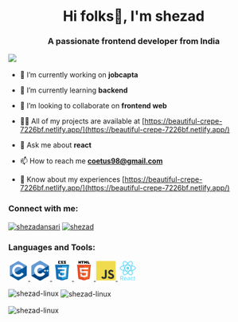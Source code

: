 <h1 align="center">Hi folks👋, I'm shezad</h1>
<h3 align="center">A passionate frontend developer from India</h3>

<p align="left"> <img src="https://res.cloudinary.com/practicaldev/image/fetch/s--MLrhag65--/c_imagga_scale,f_auto,fl_progressive,h_420,q_auto,w_1000/https://dev-to-uploads.s3.amazonaws.com/uploads/articles/pdib9r9rk5j1m7oala1p.png"/> </p>

- 🔭 I’m currently working on **jobcapta**

- 🌱 I’m currently learning **backend**

- 👯 I’m looking to collaborate on **frontend web**

- 👨‍💻 All of my projects are available at [https://beautiful-crepe-7226bf.netlify.app/](https://beautiful-crepe-7226bf.netlify.app/)

- 💬 Ask me about **react**

- 📫 How to reach me **coetus98@gmail.com**

- 📄 Know about my experiences [https://beautiful-crepe-7226bf.netlify.app/](https://beautiful-crepe-7226bf.netlify.app/)

<h3 align="left">Connect with me:</h3>
<p align="left">
<a href="https://linkedin.com/in/shezadansari" target="blank"><img align="center" src="https://raw.githubusercontent.com/rahuldkjain/github-profile-readme-generator/master/src/images/icons/Social/linked-in-alt.svg" alt="shezadansari" height="30" width="40" /></a>
<a href="https://auth.geeksforgeeks.org/user/shezad" target="blank"><img align="center" src="https://raw.githubusercontent.com/rahuldkjain/github-profile-readme-generator/master/src/images/icons/Social/geeks-for-geeks.svg" alt="shezad" height="30" width="40" /></a>
</p>

<h3 align="left">Languages and Tools:</h3>
<p align="left"> <a href="https://www.cprogramming.com/" target="_blank" rel="noreferrer"> <img src="https://raw.githubusercontent.com/devicons/devicon/master/icons/c/c-original.svg" alt="c" width="40" height="40"/> </a> <a href="https://www.w3schools.com/cpp/" target="_blank" rel="noreferrer"> <img src="https://raw.githubusercontent.com/devicons/devicon/master/icons/cplusplus/cplusplus-original.svg" alt="cplusplus" width="40" height="40"/> </a> <a href="https://www.w3schools.com/css/" target="_blank" rel="noreferrer"> <img src="https://raw.githubusercontent.com/devicons/devicon/master/icons/css3/css3-original-wordmark.svg" alt="css3" width="40" height="40"/> </a> <a href="https://www.w3.org/html/" target="_blank" rel="noreferrer"> <img src="https://raw.githubusercontent.com/devicons/devicon/master/icons/html5/html5-original-wordmark.svg" alt="html5" width="40" height="40"/> </a> <a href="https://developer.mozilla.org/en-US/docs/Web/JavaScript" target="_blank" rel="noreferrer"> <img src="https://raw.githubusercontent.com/devicons/devicon/master/icons/javascript/javascript-original.svg" alt="javascript" width="40" height="40"/> </a> <a href="https://reactjs.org/" target="_blank" rel="noreferrer"> <img src="https://raw.githubusercontent.com/devicons/devicon/master/icons/react/react-original-wordmark.svg" alt="react" width="40" height="40"/> </a> </p>

<p><img align="left" src="https://github-readme-stats.vercel.app/api/top-langs?username=shezad-linux&show_icons=true&locale=en&layout=compact" alt="shezad-linux" /></p>

<p>&nbsp;<img align="center" src="https://github-readme-stats.vercel.app/api?username=shezad-linux&show_icons=true&locale=en" alt="shezad-linux" /></p>

<p><img align="center" src="https://github-readme-streak-stats.herokuapp.com/?user=shezad-linux&" alt="shezad-linux" /></p>

